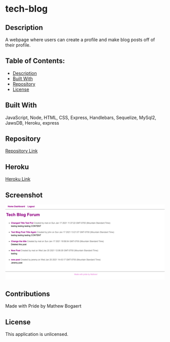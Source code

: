 # tech-blog

## Description
  A webpage where users can create a profile and make blog posts off of their profile.
  
  ## Table of Contents:
  * [Description](#description)
  * [Built With](#built-with)
  * [Repository](#repository)
  * [License](#license)

  ## Built With
  JavaScript, Node, HTML, CSS, Express, Handlebars, Sequelize, MySql2, JawsDB, Heroku, express

  ## Repository
  [Repository Link](https://github.com/Mbogaert/tech-blog)

  ## Heroku
  [Heroku Link](https://aqueous-escarpment-47432.herokuapp.com/)

  ## Screenshot
  ![Screenshot of the website that is created](./photo/screen-shot.png)

  ## Contributions
  Made with Pride by Mathew Bogaert

  ## License
  This application is unlicensed.